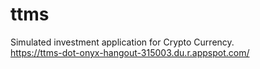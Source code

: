 # ttms
Simulated investment application for Crypto Currency. <br>
https://ttms-dot-onyx-hangout-315003.du.r.appspot.com/
